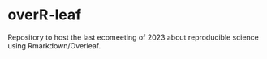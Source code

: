 # overR-leaf
Repository to host the last ecomeeting of 2023 about reproducible science using Rmarkdown/Overleaf.
